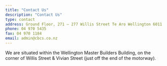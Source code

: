 ```yaml
---
title: "Contact Us"
description: "Contact Us"
type: contact
address: Ground Floor, 271 – 277 Willis Street Te Aro Wellington 6011
phone: 04 970 5435
fax: 04 970 1184
email: admin@cbcs.co.nz
---
```


We are situated within the Wellington Master Builders Building, on the corner of Willis Street & Vivian Street (just off the end of the motorway).
